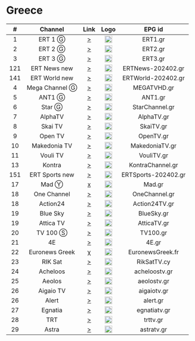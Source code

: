 <h1>Greece</h1>

|  #  |    Channel     |                                               Link                                                |                           Logo                            |       EPG id        |
|:---:|:--------------:|:-------------------------------------------------------------------------------------------------:|:---------------------------------------------------------:|:-------------------:|
|  1  |    ERT 1 Ⓖ     |            [>](http://ert-live-bcbs15228.siliconweb.com/media/ert_1/ert_1medium.m3u8)             | <img height="20" src="https://i.imgur.com/WWMe8IY.png"/>  |       ERT1.gr       |
|  2  |    ERT 2 Ⓖ     |            [>](http://ert-live-bcbs15228.siliconweb.com/media/ert_2/ert_2medium.m3u8)             | <img height="20" src="https://i.imgur.com/pcusPFl.png"/>  |       ERT2.gr       |
|  3  |    ERT 3 Ⓖ     |            [>](http://ert-live-bcbs15228.siliconweb.com/media/ert_3/ert_3medium.m3u8)             | <img height="20" src="https://i.imgur.com/KyhzDRm.png"/>  |       ERT3.gr       |
| 121 |  ERT News new  |                 [>](https://telmacosa.s.llnwi.net/osO/ERTNews/default/index.mpd)                  | <img height="20" src="https://i.imgur.com/saIGLvr.png"/>  |  ERTNews-202402.gr  |
| 141 | ERT World new  |               [>](https://telmacosa.s.llnwi.net/ertlive/ertworld/default/index.mpd)               | <img height="20" src="https://i.imgur.com/KsMTWYw.png"/>  | ERTWorld-202402.gr  |
|  4  | Mega Channel Ⓖ | [>](https://c98db5952cb54b358365984178fb898a.msvdn.net/live/S86713049/gonOwuUacAxM/playlist.m3u8) | <img height="20" src="https://i.imgur.com/zewcwLd.png"/>  |     MEGATVHD.gr     |
|  5  |     ANT1 Ⓖ     |  [>](https://d1nfykbwa3n98t.cloudfront.net/out/v1/6e5667da5a6843899a337dea72adb61b/antenna.m3u8)  | <img height="20" src="https://i.imgur.com/np0s1FN.png"/>  |       ANT1.gr       |
|  6  |     Star Ⓖ     |                [>](https://livestar.siliconweb.com/media/star1/star1mediumhd.m3u8)                | <img height="20" src="https://i.imgur.com/CJOtJlL.png"/>  |   StarChannel.gr    |
|  7  |    AlphaTV     |    [>](https://alphatvlive.siliconweb.com/1/Y2Rsd1lUcUVoajcv/UVdCN25h/hls/live/playlist.m3u8)     | <img height="20" src="https://i.imgur.com/bAVGX0l.png"/>  |     AlphaTV.gr      |
|  8  |    Skai TV     |                  [>](https://skai-live.siliconweb.com/media/cambria4/index.m3u8)                  | <img height="20" src="https://i.imgur.com/TSg7B8X.png"/>  |      SkaiTV.gr      |
|  9  |    Open TV     |   [>](https://liveopencloud.siliconweb.com/1/ZlRza2R6L2tFRnFJ/eWVLSlQx/hls/live/playlist.m3u8)    | <img height="20" src="https://i.imgur.com/T99OSnk.png"/>  |      OpenTV.gr      |
| 10  |  Makedonia TV  |   [>](https://dlm34ll53zqql.cloudfront.net/out/v1/d4177931deff4c7ba994b8126d153d9f/maktv.m3u8)    | <img height="20" src="https://i.imgur.com/6Ir6wcR.png"/>  |   MakedoniaTV.gr    |
| 11  |    Vouli TV    |                   [>](http://streamer-cache.grnet.gr/parliament/hls/webtv.m3u8)                   | <img height="20" src="https://i.imgur.com/1vqW7lc.png"/>  |     VouliTV.gr      |
| 13  |     Kontra     |                 [>](http://kontralive.siliconweb.com/live/kontratv/playlist.m3u8)                 | <img height="20" src="https://i.imgur.com/mA5PEbO.png"/>  |  KontraChannel.gr   |
| 151 | ERT Sports new |              [>](https://telmacosa.s.llnwi.net/ertlive/ertsports1/default/index.mpd)              | <img height="20" src="https://i.imgur.com/gebWmAB.png"/>  | ERTSports-202402.gr |
| 17  |     Mad Ⓨ      |                                               [x]()                                               | <img height="20" src="https://i.imgur.com/OTTxxGe.png"/>  |       Mad.gr        |
| 18  |  One Channel   |                 [>](https://onechannel.siliconweb.com/one/stream/chunks_dvr.m3u8)                 | <img height="20" src="https://i.imgur.com/GwKaHbM.png"/>  |    OneChannel.gr    |
| 18  |    Action24    |              [>](https://actionlive.siliconweb.com/actionabr/actiontv/playlist.m3u8)              | <img height="20" src="https://i.imgur.com/Zi1YohT.png"/>  |    Action24TV.gr    |
| 19  |    Blue Sky    |              [>](https://cdn1.smart-tv-data.com/bluesky/bluesky-live/playlist.m3u8)               | <img height="20" src="https://i.imgur.com/rzuQslM.png"/>  |     BlueSky.gr      |
| 19  |   Attica TV    |             [>](https://atticatv.siliconweb.com/atticatv/atticaliveabr/playlist.m3u8)             | <img height="20" src="https://i.imgur.com/JniVmlw.jpg"/>  |     AtticaTV.gr     |
| 20  |    TV 100 Ⓢ    |                        [>](https://live.fm100.gr/hls/tv100/1_2/index.m3u8)                        | <img height="20" src="https://i.imgur.com/9rtf8OR.png"/>  |      TV100.gr       |
| 21  |       4E       |              [>](http://eu2.tv4e.gr:1935/live/smil:myStream.sdp.smil/playlist.m3u8)               | <img height="20" src="https://i.imgur.com/Ed085oJ.png"/>  |        4E.gr        |
| 22  | Euronews Greek |                     [χ](https://ythls.onrender.com/channel/uWIhV9gQClg.m3u8)                      | <img height="20" src="https://i.imgur.com/8MsbPCU.png"/>  |  EuronewsGreek.fr   |
| 23  |    RIK Sat     |                      [>](https://l3.cloudskep.com/cybcsat/abr/playlist.m3u8)                      | <img height="20" src="https://i.imgur.com/9edlXHP.png"/>  |     RikSatTV.cy     |
| 24  |    Acheloos    |                    [>](http://srv.viiideo.gr:1935/axeloos/live/playlist.m3u8)                     | <img height="20" src="https://i.imgur.com/5SVMxcu.png" /> |    acheloostv.gr    |
| 25  |     Aeolos     |                    [>](https://cdn.istoikona.com/aeolostv/live/playlist.m3u8)                     | <img height="20" src="https://i.imgur.com/4G9VvUg.png"/>  |     aeolostv.gr     |
| 26  |   Aigaio TV    |                [>](https://250weu.bozztv.com/ssh101/ssh101/aigaiotv/playlist.m3u8)                | <img height="20" src="https://i.imgur.com/7LfuDJi.png"/>  |     aigaiotv.gr     |
| 26  |     Alert      |                     [>](https://itv.streams.ovh/ALEERT/ALEERT/playlist.m3u8)                      | <img height="20" src="https://i.imgur.com/xqa87lG.png"/>  |      alert.gr       |
| 27  |    Egnatia     |                 [>](https://video.streams.ovh:1936/egnatiatv/egnatiatv/index.m3u)                 | <img height="20" src="https://i.imgur.com/zuyYIca.png"/>  |    egnatiatv.gr     |
| 28  |      TRT       |                 [>](https://www.hellasnet.tv/rest2.live.hn/u2r.trt/playlist.m3u8)                 | <img height="20" src="https://i.imgur.com/g0jPOcC.png"/>  |      trttv.gr       |
| 29  |     Astra      |                    [>](hhttps://ssh101.bozztv.com/ssh101/astratv/playlist.m3u)                    | <img height="20" src="https://i.imgur.com/oYRPfZm.png"/>  |     astratv.gr      |
